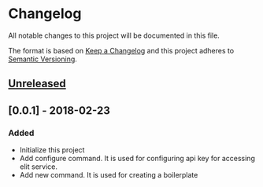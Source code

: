 # Changelog
All notable changes to this project will be documented in this file.

The format is based on [Keep a Changelog](http://keepachangelog.com/en/1.0.0/)
and this project adheres to [Semantic Versioning](http://semver.org/spec/v2.0.0.html).

## [Unreleased]


## [0.0.1] - 2018-02-23
### Added
- Initialize this project
- Add configure command. It is used for configuring api key for accessing elit service.
- Add new command. It is used for creating a boilerplate


[Unreleased]: https://github.com/elitcloud/elitcli/compare/v0.0.1...HEAD